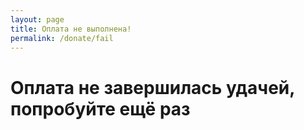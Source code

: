 ```yaml
---
layout: page
title: Оплата не выполнена!
permalink: /donate/fail
---
```


# Оплата не завершилась удачей, попробуйте ещё раз
